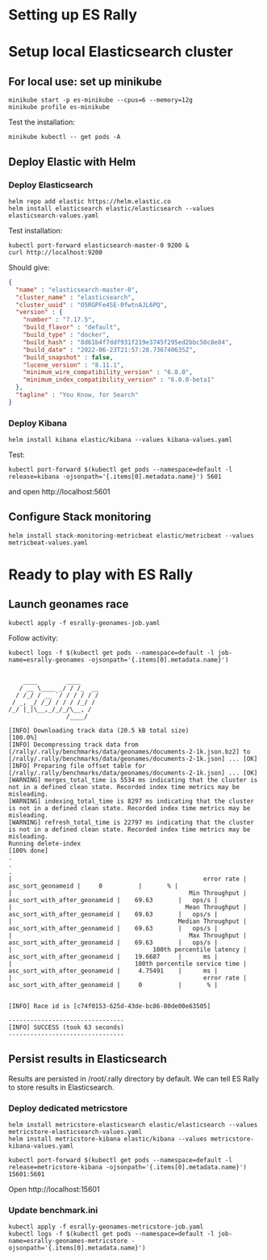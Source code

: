 # Setting up ES Rally


# Setup local Elasticsearch cluster

## For local use: set up minikube

```
minikube start -p es-minikube --cpus=6 --memory=12g
minikube profile es-minikube
```

Test the installation:
```
minikube kubectl -- get pods -A
```

## Deploy Elastic with Helm

### Deploy Elasticsearch

```
helm repo add elastic https://helm.elastic.co
helm install elasticsearch elastic/elasticsearch --values elasticsearch-values.yaml
```
Test installation:
```
kubectl port-forward elasticsearch-master-0 9200 &
curl http://localhost:9200
```

Should give:
```json
{
  "name" : "elasticsearch-master-0",
  "cluster_name" : "elasticsearch",
  "cluster_uuid" : "O5RGPFe4SE-0fwtnAJL6PQ",
  "version" : {
    "number" : "7.17.5",
    "build_flavor" : "default",
    "build_type" : "docker",
    "build_hash" : "8d61b4f7ddf931f219e3745f295ed2bbc50c8e84",
    "build_date" : "2022-06-23T21:57:28.736740635Z",
    "build_snapshot" : false,
    "lucene_version" : "8.11.1",
    "minimum_wire_compatibility_version" : "6.8.0",
    "minimum_index_compatibility_version" : "6.0.0-beta1"
  },
  "tagline" : "You Know, for Search"
}
```

### Deploy Kibana

```
helm install kibana elastic/kibana --values kibana-values.yaml
```
Test:
```
kubectl port-forward $(kubectl get pods --namespace=default -l release=kibana -ojsonpath='{.items[0].metadata.name}') 5601
```
and open http://localhost:5601


## Configure Stack monitoring

```
helm install stack-monitoring-metricbeat elastic/metricbeat --values metricbeat-values.yaml
```

# Ready to play with ES Rally

## Launch geonames race

```
kubectl apply -f esrally-geonames-job.yaml
```

Follow activity:
```
kubectl logs -f $(kubectl get pods --namespace=default -l job-name=esrally-geonames -ojsonpath='{.items[0].metadata.name}')
```

```

    ____        ____
   / __ \____ _/ / /_  __
  / /_/ / __ `/ / / / / /
 / _, _/ /_/ / / / /_/ /
/_/ |_|\__,_/_/_/\__, /
                /____/

[INFO] Downloading track data (20.5 kB total size)                                [100.0%]
[INFO] Decompressing track data from [/rally/.rally/benchmarks/data/geonames/documents-2-1k.json.bz2] to [/rally/.rally/benchmarks/data/geonames/documents-2-1k.json] ... [OK]
[INFO] Preparing file offset table for [/rally/.rally/benchmarks/data/geonames/documents-2-1k.json] ... [OK]
[WARNING] merges_total_time is 5534 ms indicating that the cluster is not in a defined clean state. Recorded index time metrics may be misleading.
[WARNING] indexing_total_time is 8297 ms indicating that the cluster is not in a defined clean state. Recorded index time metrics may be misleading.
[WARNING] refresh_total_time is 22797 ms indicating that the cluster is not in a defined clean state. Recorded index time metrics may be misleading.
Running delete-index                                                           [100% done]
.
.
.
|                                                     error rate |             asc_sort_geonameid |     0          |       % |
|                                                 Min Throughput |  asc_sort_with_after_geonameid |    69.63       |   ops/s |
|                                                Mean Throughput |  asc_sort_with_after_geonameid |    69.63       |   ops/s |
|                                              Median Throughput |  asc_sort_with_after_geonameid |    69.63       |   ops/s |
|                                                 Max Throughput |  asc_sort_with_after_geonameid |    69.63       |   ops/s |
|                                       100th percentile latency |  asc_sort_with_after_geonameid |    19.6687     |      ms |
|                                  100th percentile service time |  asc_sort_with_after_geonameid |     4.75491    |      ms |
|                                                     error rate |  asc_sort_with_after_geonameid |     0          |       % |


[INFO] Race id is [c74f0153-625d-43de-bc86-80de00e63505]

--------------------------------
[INFO] SUCCESS (took 63 seconds)
--------------------------------
```

## Persist results in Elasticsearch

Results are persisted in /root/.rally directory by default. We can tell ES Rally to store results in Elasticsearch.

### Deploy dedicated metricstore

```
helm install metricstore-elasticsearch elastic/elasticsearch --values metricstore-elasticsearch-values.yaml
helm install metricstore-kibana elastic/kibana --values metricstore-kibana-values.yaml
```

```
kubectl port-forward $(kubectl get pods --namespace=default -l release=metricstore-kibana -ojsonpath='{.items[0].metadata.name}') 15601:5601
```

Open http://localhost:15601

### Update benchmark.ini

```
kubectl apply -f esrally-geonames-metricstore-job.yaml
kubectl logs -f $(kubectl get pods --namespace=default -l job-name=esrally-geonames-metricstore -ojsonpath='{.items[0].metadata.name}')
```

